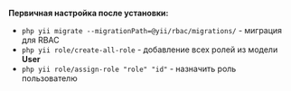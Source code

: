 **Первичная настройка после установки:**
- `php yii migrate --migrationPath=@yii/rbac/migrations/` - миграция для RBAC
- `php yii role/create-all-role` - добавление всех ролей из модели **User**
- `php yii role/assign-role "role" "id"` - назначить роль пользователю